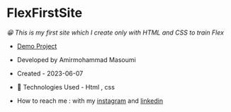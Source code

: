 # FlexFirstSite
*😁 This is my first site which I create only with HTML and CSS to train Flex*
- [Demo Project](https://github.com/masoomi1396/FlexFirstSite)
- Developed by Amirmohammad Masoumi
- Created - 2023-06-07
- 🤖 Technologies Used - Html , css 

- How to reach me : with my
[instagram](https://www.instagram.com/masoomi1402) and
[linkedin](https://www.linkedin.com/in/masoomi1402) 
